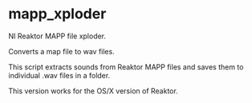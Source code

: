 # mapp_xploder
NI Reaktor MAPP file xploder.

Converts a map file to wav files.

This script extracts sounds from Reaktor MAPP files and saves them to individual .wav files in a folder. 

This version works for the OS/X version of Reaktor. 
